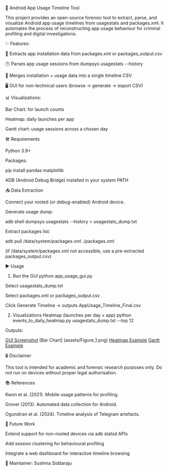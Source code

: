 📱 Android App Usage Timeline Tool

This project provides an open-source forensic tool to extract, parse, and visualize Android app usage timelines from usagestats and packages.xml.
It automates the process of reconstructing app usage behaviour for criminal profiling and digital investigations.

✨ Features:

📂 Extracts app installation data from packages.xml or packages_output.csv

🕒 Parses app usage sessions from dumpsys usagestats --history

🔗 Merges installation + usage data into a single timeline CSV

🖥️ GUI for non-technical users (browse → generate → export CSV)

📊 Visualizations:

Bar Chart: for launch counts

Heatmap: daily launches per app

Gantt chart: usage sessions across a chosen day

🛠️ Requirements

Python 3.9+

Packages:

pip install pandas matplotlib


ADB (Android Debug Bridge) installed in your system PATH

📤 Data Extraction

Connect your rooted (or debug-enabled) Android device.

Generate usage dump:

adb shell dumpsys usagestats --history > usagestats_dump.txt


Extract packages list:

adb pull /data/system/packages.xml ./packages.xml


(if /data/system/packages.xml not accessible, use a pre-extracted packages_output.csv)

▶️ Usage
1) Run the GUI
python app_usage_gui.py


Select usagestats_dump.txt

Select packages.xml or packages_output.csv

Click Generate Timeline → outputs AppUsage_Timeline_Final.csv

2) Visualizations
Heatmap (launches per day × app)
python events_to_daily_heatmap.py usagestats_dump.txt --top 12


Outputs:

[GUI Screenshot](assets/gui.png)
[Bar Chart] (assets/Figure_1.png)
[Heatmap Example](assets/Figure_2.png)
[Gantt Example](assets/Figure_3.png)


🔒 Disclaimer

This tool is intended for academic and forensic research purposes only.
Do not run on devices without proper legal authorisation.

📚 References

Kwon et al. (2021). Mobile usage patterns for profiling.

Grover (2013). Automated data collection for Android.

Ogundiran et al. (2024). Timeline analysis of Telegram artefacts.

🚀 Future Work

Extend support for non-rooted devices via adb statsd APIs

Add session clustering for behavioural profiling

Integrate a web dashboard for interactive timeline browsing

📧 Maintainer: Sushma Siddaraju

